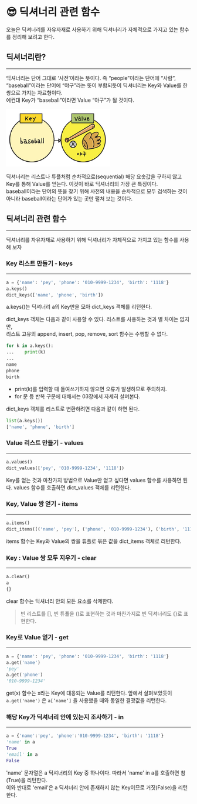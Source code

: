 # 😎 딕셔너리 관련 함수

오늘은 딕셔너리를 자유자재로 사용하기 위해 딕셔너리가 자체적으로 가지고 있는 함수를 정리해 보려고 한다.

## 딕셔너리란?

---

딕셔너리는 단어 그대로 ‘사전’이라는 뜻이다. 즉 “people”이라는 단어에 “사람”,  
“baseball”이라는 단어에 “야구”라는 뜻이 부합되듯이 딕셔너리는 Key와 Value를 한 쌍으로 가지는 자료형이다.  
예컨대 Key가 “baseball”이라면 Value “야구”가 될 것이다.

![Alt text](../img/image.png)

딕셔너리는 리스트나 튜플처럼 순차적으로(sequential) 해당 요솟값을 구하지 않고  
Key를 통해 Value를 얻는다. 이것이 바로 딕셔너리의 가장 큰 특징이다.  
baseball이라는 단어의 뜻을 찾기 위해 사전의 내용을 순차적으로 모두 검색하는 것이 아니라 baseball이라는 단어가 있는 곳만 펼쳐 보는 것이다.

## 딕셔너리 관련 함수

---

딕셔너리를 자유자재로 사용하기 위해 딕셔너리가 자체적으로 가지고 있는 함수를 사용해 보자

### Key 리스트 만들기 - keys

---

```python
a = {'name': 'pey', 'phone': '010-9999-1234', 'birth': '1118'}
a.keys()
dict_keys(['name', 'phone', 'birth'])
```

a.keys()는 딕셔너리 a의 Key만을 모아 dict_keys 객체를 리턴한다.

dict_keys 객체는 다음과 같이 사용할 수 있다. 리스트를 사용하는 것과 별 차이는 없지만,  
리스트 고유의 append, insert, pop, remove, sort 함수는 수행할 수 없다.

```python
for k in a.keys():
...    print(k)
...
name
phone
birth
```

- print(k)를 입력할 때 들여쓰기하지 않으면 오류가 발생하므로 주의하자.
- for 문 등 반복 구문에 대해서는 03장에서 자세히 살펴본다.

dict_keys 객체를 리스트로 변환하려면 다음과 같이 하면 된다.

```python
list(a.keys())
['name', 'phone', 'birth']
```

### Value 리스트 만들기 - values

---

```python
a.values()
dict_values(['pey', '010-9999-1234', '1118'])
```

Key를 얻는 것과 마찬가지 방법으로 Value만 얻고 싶다면 values 함수를 사용하면 된다. values 함수를 호출하면 dict_values 객체를 리턴한다.

### Key, Value 쌍 얻기 - items

---

```python
a.items()
dict_items([('name', 'pey'), ('phone', '010-9999-1234'), ('birth', '1118')])
```

items 함수는 Key와 Value의 쌍을 튜플로 묶은 값을 dict_items 객체로 리턴한다.

### Key : Value 쌍 모두 지우기 - clear

---

```python
a.clear()
a
{}
```

clear 함수는 딕셔너리 안의 모든 요소를 삭제한다.

> 빈 리스트를 [], 빈 튜퓰을 ()로 표현하는 것과 마찬가지로 빈 딕셔너리도 {}로 표현한다.

### Key로 Value 얻기 - get

---

```python
a = {'name': 'pey', 'phone': '010-9999-1234', 'birth': '1118'}
a.get('name')
'pey'
a.get('phone')
'010-9999-1234'
```

get(x) 함수는 x라는 Key에 대응되는 Value를 리턴한다. 앞에서 살펴보았듯이 `a.get('name')` 은 `a[’name’]` 을 사용했을 때와 동일한 결괏값을 리턴한다.

### 해당 Key가 딕셔너리 안에 있는지 조사하기 - in

---

```python
a = {'name':'pey', 'phone':'010-9999-1234', 'birth': '1118'}
'name' in a
True
'email' in a
False
```

'name' 문자열은 a 딕셔너리의 Key 중 하나이다. 따라서 'name' in a를 호출하면 참(True)을 리턴한다.  
이와 반대로 'email'은 a 딕셔너리 안에 존재하지 않는 Key이므로 거짓(False)을 리턴한다.
